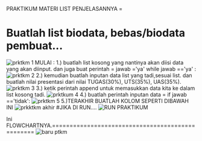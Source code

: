 PRAKTIKUM
MATERI LIST
PENJELASANNYA =
# Buatlah list biodata, bebas/biodata pembuat...
![prktkm 1](https://user-images.githubusercontent.com/57025005/69406827-9906aa00-0d35-11ea-975f-6463a6368477.PNG)
MULAI :
1.) buatlah list kosong yang nantinya akan diisi data yang akan diinput.
    dan juga buat perintah = jawab ='ya'
                                           while jawab =='ya' :
![prktkm 2](https://user-images.githubusercontent.com/57025005/69406925-d4a17400-0d35-11ea-8e17-a1476e27f545.PNG)
2.) kemudian buatlah inputan data list yang tadi,sesuai list.
     dan buatlah nilai presentasi dari nilai TUGAS(30%), UTS(35%), UAS(35%).
![prktkm 3](https://user-images.githubusercontent.com/57025005/69407391-f18a7700-0d36-11ea-989f-d491ca99ec50.PNG)
3.) ketik perintah append untuk memasukkan data kita ke dalam list kosong tadi.
![prktkum 4](https://user-images.githubusercontent.com/57025005/69407588-665db100-0d37-11ea-9cf2-1a000de9c773.PNG)
4.) buatlah perintah inputan data = if jawab =='tidak':
![prktkm 5](https://user-images.githubusercontent.com/57025005/69407699-bd638600-0d37-11ea-885e-cfd37b064663.PNG)
5.)TERAKHIR BUATLAH KOLOM SEPERTI DIBAWAH INI
![prkktkm akhir](https://user-images.githubusercontent.com/57025005/69407868-23500d80-0d38-11ea-925b-315b49348621.PNG)
                                                     #JIKA DI RUN....
![RUN PRAKTIKUM](https://user-images.githubusercontent.com/57025005/69408061-95c0ed80-0d38-11ea-9b44-3969d9a3ec5a.PNG)

Ini FLOWCHARTNYA.=================================================
![baru ptkm](https://user-images.githubusercontent.com/57025005/69457547-e28bdf00-0d9f-11ea-8f11-1c9ad7e4bb34.jpg)
